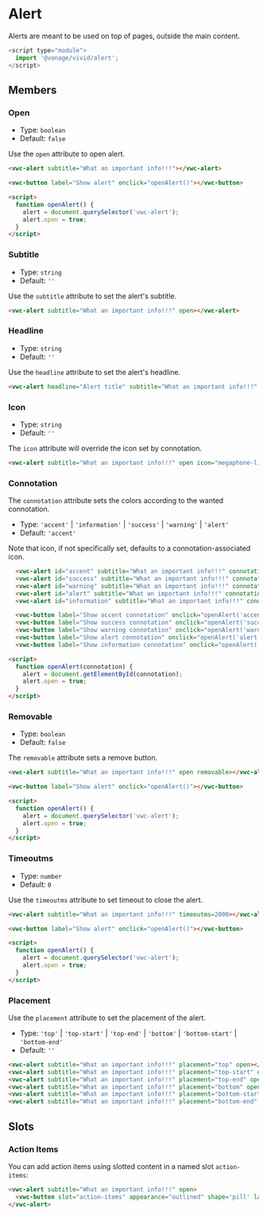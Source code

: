 # Alert

Alerts are meant to be used on top of pages, outside the main content.

```js
<script type="module">
  import '@vonage/vivid/alert';
</script>
```

## Members

### Open

- Type: `boolean`
- Default: `false`

Use the `open` attribute to open alert.

```html preview
<vwc-alert subtitle="What an important info!!!"></vwc-alert>

<vwc-button label="Show alert" onclick="openAlert()"></vwc-button>

<script>
  function openAlert() {
    alert = document.querySelector('vwc-alert');
    alert.open = true;
  }
</script>
```

### Subtitle

- Type: `string`
- Default: `''`

Use the `subtitle` attribute to set the alert's subtitle.

```html preview
<vwc-alert subtitle="What an important info!!!" open></vwc-alert>
```

### Headline

- Type: `string`
- Default: `''`

Use the `headline` attribute to set the alert's headline.

```html preview
<vwc-alert headline="Alert title" subtitle="What an important info!!!" open></vwc-alert>
```


### Icon

- Type: `string`
- Default: `''`

The `icon` attribute will override the icon set by connotation.

```html preview
<vwc-alert subtitle="What an important info!!!" open icon="megaphone-line"></vwc-alert>
```

### Connotation

The `connotation` attribute sets the colors according to the wanted connotation.

- Type: `'accent'` | `'information'` | `'success'` | `'warning'` | `'alert'`
- Default: `'accent'`

Note that icon, if not specifically set, defaults to a connotation-associated icon.

```html preview
  <vwc-alert id="accent" subtitle="What an important info!!!" connotation="accent"></vwc-alert>
  <vwc-alert id="success" subtitle="What an important info!!!" connotation="success"></vwc-alert>
  <vwc-alert id="warning" subtitle="What an important info!!!" connotation="warning"></vwc-alert>
  <vwc-alert id="alert" subtitle="What an important info!!!" connotation="alert"></vwc-alert>
  <vwc-alert id="information" subtitle="What an important info!!!" connotation="information"></vwc-alert>

  <vwc-button label="Show accent connotation" onclick="openAlert('accent')"></vwc-button>
  <vwc-button label="Show success connotation" onclick="openAlert('success')"></vwc-button> 
  <vwc-button label="Show warning connotation" onclick="openAlert('warning')"></vwc-button> 
  <vwc-button label="Show alert connotation" onclick="openAlert('alert')"></vwc-button>
  <vwc-button label="Show information connotation" onclick="openAlert('information')"></vwc-button>

<script>
  function openAlert(connotation) {
    alert = document.getElementById(connotation);
    alert.open = true;
  }
</script>
```

### Removable

- Type: `boolean`
- Default: `false`

The `removable` attribute sets a remove button.

```html preview
<vwc-alert subtitle="What an important info!!!" open removable></vwc-alert>

<vwc-button label="Show alert" onclick="openAlert()"></vwc-button>

<script>
  function openAlert() {
    alert = document.querySelector('vwc-alert');
    alert.open = true;
  }
</script>
```

### Timeoutms

- Type: `number`
- Default: `0`

Use the `timeoutms` attribute to set timeout to close the alert.

```html preview
<vwc-alert subtitle="What an important info!!!" timeoutms=2000></vwc-alert>

<vwc-button label="Show alert" onclick="openAlert()"></vwc-button>

<script>
  function openAlert() {
    alert = document.querySelector('vwc-alert');
    alert.open = true;
  }
</script>
```

### Placement

Use the `placement` attribute to set the placement of the alert.

- Type: `'top'` | `'top-start'` | `'top-end'` | `'bottom'` | `'bottom-start'` | `'bottom-end'`
- Default: `''`

```html preview center
<vwc-alert subtitle="What an important info!!!" placement="top" open></vwc-alert>
<vwc-alert subtitle="What an important info!!!" placement="top-start" open></vwc-alert>
<vwc-alert subtitle="What an important info!!!" placement="top-end" open></vwc-alert>
<vwc-alert subtitle="What an important info!!!" placement="bottom" open></vwc-alert>
<vwc-alert subtitle="What an important info!!!" placement="bottom-start" open></vwc-alert>
<vwc-alert subtitle="What an important info!!!" placement="bottom-end" open></vwc-alert>
```

## Slots

### Action Items

You can add action items using slotted content in a named slot `action-items`:

```html preview
<vwc-alert subtitle="What an important info!!!" open>
  <vwc-button slot="action-items" appearance="outlined" shape='pill' label="Action"></vwc-button>
</vwc-alert>
```